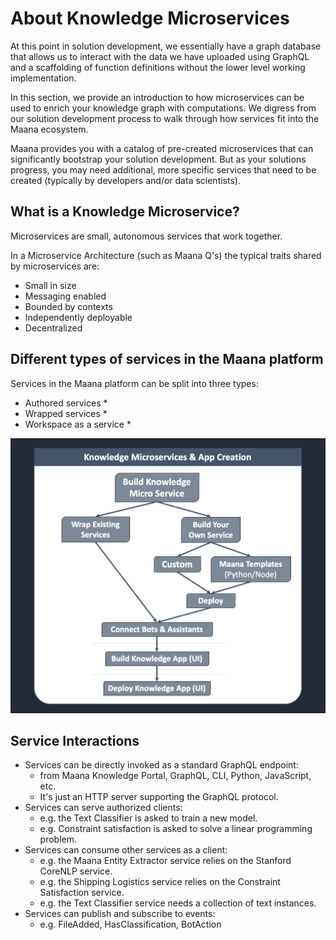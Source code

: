 # About Knowledge Microservices

At this point in solution development, we essentially have a graph database that allows us to interact with the data we have uploaded using GraphQL and a scaffolding of function definitions without the lower level working implementation. 

In this section, we provide an introduction to how microservices can be used to enrich your knowledge graph with computations. We digress from our solution development process to walk through how services fit into the Maana ecosystem. 

Maana provides you with a catalog of pre-created microservices that can significantly bootstrap your solution development. But as your solutions progress, you may need additional, more specific services that need to be created \(typically by developers and/or data scientists\). 

## What is a Knowledge Microservice?

Microservices are small, autonomous services that work together.

In a Microservice Architecture \(such as Maana Q's\) the typical traits shared by microservices are:

* Small in size 
* Messaging enabled
* Bounded by contexts
* Independently deployable
* Decentralized

## Different types of services in the Maana platform

Services in the Maana platform can be split into three types:

* Authored services
  * 
* Wrapped services
  * 
* Workspace as a service
  * 



![](../../../.gitbook/assets/image%20%2817%29.png)

## Service Interactions  <a id="interactions"></a>

* Services can be directly invoked as a standard GraphQL endpoint:
  * from Maana Knowledge Portal, GraphQL, CLI, Python, JavaScript, etc.
  * It's just an HTTP server supporting the GraphQL protocol.
* Services can serve authorized clients:
  * e.g. the Text Classifier is asked to train a new model.
  * e.g. Constraint satisfaction is asked to solve a linear programming problem.
* Services can consume other services as a client:
  * e.g. the Maana Entity Extractor service relies on the Stanford CoreNLP service.
  * e.g. the Shipping Logistics service relies on the Constraint Satisfaction service.
  * e.g. the Text Classifier service needs a collection of text instances.
* Services can publish and subscribe to events:
  * e.g. FileAdded, HasClassification, BotAction

